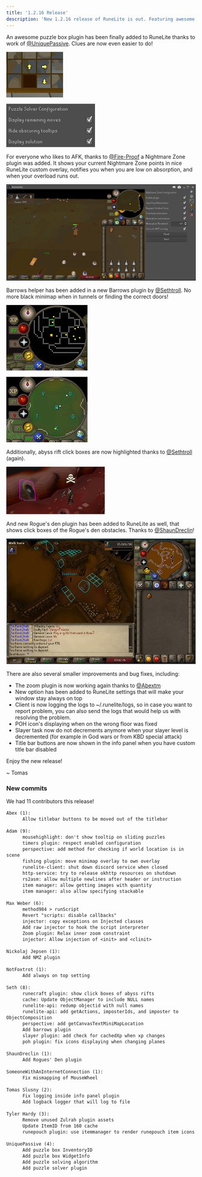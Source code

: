 ```yaml
---
title: '1.2.16 Release'
description: 'New 1.2.16 release of RuneLite is out. Featuring awesome puzzle box solver!'
---
```


An awesome puzzle box plugin has been finally added to RuneLite thanks to work of
[@UniquePassive](https://github.com/UniquePassive). Clues are now even easier to do!

![puzzlebox1](/img/blog/1.2.16-Release/puzzlebox1.png)

![puzzlebox2](/img/blog/1.2.16-Release/puzzlebox2.png)

For everyone who likes to AFK, thanks to [@Fire-Proof](https://github.com/Fire-Proof)
a Nightmare Zone plugin was added. It shows your current Nightmare Zone points in nice
RuneLite custom overlay, notifies you when you are low on absorption, and when your
overload runs out.

![nmz](/img/blog/1.2.16-Release/nmz.png)

Barrows helper has been added in a new Barrows plugin by [@Sethtroll](https://github.com/Sethtroll).
No more black minimap when in tunnels or finding the correct doors!

![barrows1](/img/blog/1.2.16-Release/barrows1.png)

![barrows2](/img/blog/1.2.16-Release/barrows2.png)

Additionally, abyss rift click boxes are now highlighted thanks to
[@Sethtroll](https://github.com/sethtroll) (again).

![abyss](/img/blog/1.2.16-Release/abyss.png)

And new Rogue's den plugin has been added to RuneLite as well, that shows click boxes
of the Rogue's den obstacles. Thanks to [@ShaunDreclin](https://github.com/ShaunDreclin)!

![roguesden](/img/blog/1.2.16-Release/roguesden.png)

There are also several smaller improvements and bug fixes, including:

* The zoom plugin is now working again thanks to [@Abextm](https://github.com/Abextm)
* New option has been added to RuneLite settings that will make your window stay always on top
* Client is now logging the logs to ~/.runelite/logs, so in case you want to report problem,
  you can also send the logs that would help us with resolving the problem.
* POH icon's displaying when on the wrong floor was fixed
* Slayer task now do not decrements anymore when your slayer level is decremented
  (for example in God wars or from KBD special attack)
* Title bar buttons are now shown in the info panel when you have custom title bar disabled

Enjoy the new release!

~ Tomas


### New commits

We had 11 contributors this release!

```
Abex (1):
      Allow titlebar buttons to be moved out of the titlebar

Adam (9):
      mousehighlight: don't show tooltip on sliding puzzles
      timers plugin: respect enabled configuration
      perspective: add method for checking if world location is in scene
      fishing plugin: move minimap overlay to own overlay
      runelite-client: shut down discord service when closed
      http-service: try to release okhttp resources on shutdown
      rs2asm: allow multiple newlines after header or instruction
      item manager: allow getting images with quantity
      item manager: also allow specifying stackable

Max Weber (6):
      method984 > runScript
      Revert "scripts: disable callbacks"
      injector: copy exceptions on Injected classes
      Add raw injector to hook the script interpreter
      Zoom plugin: Relax inner zoom constraint
      injector: Allow injection of <init> and <clinit>

Nickolaj Jepsen (1):
      Add NMZ plugin

NotFoxtrot (1):
      Add always on top setting

Seth (8):
      runecraft plugin: show click boxes of abyss rifts
      cache: Update ObjectManager to include NULL names
      runelite-api: redump objectid with null names
      runelite-api: add getActions, imposterIds, and imposter to ObjectComposition
      perspective: add getCanvasTextMiniMapLocation
      Add barrows plugin
      slayer plugin: add check for cachedXp when xp changes
      poh plugin: fix icons displaying when changing planes

ShaunDreclin (1):
      Add Rogues' Den plugin

SomeoneWithAnInternetConnection (1):
      Fix mismapping of MouseWheel

Tomas Slusny (2):
      Fix logging inside info panel plugin
      Add logback logger that will log to file

Tyler Hardy (3):
      Remove unused Zulrah plugin assets
      Update ItemID from 160 cache
      runepouch plugin: use itemmanager to render runepouch item icons

UniquePassive (4):
      Add puzzle box InventoryID
      Add puzzle box WidgetInfo
      Add puzzle solving algorithm
      Add puzzle solver plugin

```
